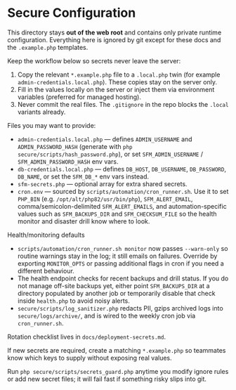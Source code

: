 # Secure Configuration

This directory stays **out of the web root** and contains only private runtime
configuration. Everything here is ignored by git except for these docs and the
`.example.php` templates.

Keep the workflow below so secrets never leave the server:

1. Copy the relevant `*.example.php` file to a `.local.php` twin (for example `admin-credentials.local.php`). These copies stay on the server only.
2. Fill in the values locally on the server or inject them via environment variables (preferred for managed hosting).
3. Never commit the real files. The `.gitignore` in the repo blocks the `.local` variants already.

Files you may want to provide:

- `admin-credentials.local.php` — defines `ADMIN_USERNAME` and `ADMIN_PASSWORD_HASH` (generate with `php secure/scripts/hash_password.php`), or set `SFM_ADMIN_USERNAME` / `SFM_ADMIN_PASSWORD_HASH` env vars.
- `db-credentials.local.php` — defines `DB_HOST`, `DB_USERNAME`, `DB_PASSWORD`, `DB_NAME`, or set the `SFM_DB_*` env vars instead.
- `sfm-secrets.php` — optional array for extra shared secrets.
- `cron.env` — sourced by `scripts/automation/cron_runner.sh`. Use it to set `PHP_BIN` (e.g. `/opt/alt/php82/usr/bin/php`), `SFM_ALERT_EMAIL`, comma/semicolon-delimited `SFM_ALERT_EMAILS`, and automation-specific values such as `SFM_BACKUPS_DIR` and `SFM_CHECKSUM_FILE` so the health monitor and disaster drill know where to look.

Health/monitoring defaults

- `scripts/automation/cron_runner.sh monitor` now passes `--warn-only` so routine warnings stay in the log; it still emails on failures. Override by exporting `MONITOR_OPTS` or passing additional flags in cron if you need a different behaviour.
- The health endpoint checks for recent backups and drill status. If you do not manage off-site backups yet, either point `SFM_BACKUPS_DIR` at a directory populated by another job or temporarily disable that check inside `health.php` to avoid noisy alerts.
- `secure/scripts/log_sanitizer.php` redacts PII, gzips archived logs into `secure/logs/archive/`, and is wired to the weekly cron job via `cron_runner.sh`.

Rotation checklist lives in `docs/deployment-secrets.md`.

If new secrets are required, create a matching `*.example.php` so teammates know
which keys to supply without exposing real values.

Run `php secure/scripts/secrets_guard.php` anytime you modify ignore rules or
add new secret files; it will fail fast if something risky slips into git.
